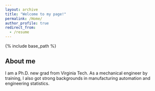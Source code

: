 ```yaml
---
layout: archive
title: "Welcome to my page!"
permalink: /Home/
author_profile: true
redirect_from:
  - /resume
---
```


{% include base_path %}



About me
------
I am a Ph.D. new grad from Virginia Tech. As a  mechanical engineer by training, I also got strong backgrounds in manufacturing automation and engineering statistics. 
